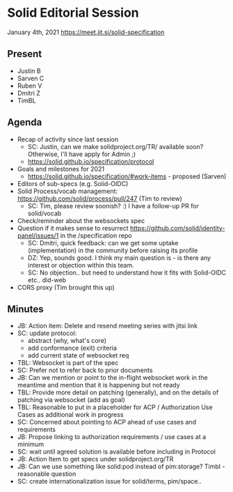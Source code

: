 # Solid Editorial Session
January 4th, 2021
https://meet.jit.si/solid-specification

## Present

- Justin B
- Sarven C
- Ruben V
- Dmitri Z
- TimBL

## Agenda

- Recap of activity since last session
    - SC: Justin, can we make solidproject.org/TR/ available soon? Otherwise, I'll have apply for Admin ;)
    - https://solid.github.io/specification/protocol
- Goals and milestones for 2021
    - https://solid.github.io/specification/#work-items - proposed (Sarven)
- Editors of sub-specs (e.g. Solid-OIDC)
- Solid Process/vocab management: https://github.com/solid/process/pull/247 (Tim to review)
    - SC: Tim, please review soonish? :) I have a follow-up PR for solid/vocab
- Check/reminder about the websockets spec
- Question if it makes sense to resurrect https://github.com/solid/identity-panel/issues/1 in the /specification repo 
    - SC: Dmitri, quick feedback: can we get some uptake (implementation) in the community before raising its profile
    - DZ: Yep, sounds good. I think my main question is - is there any interest or objection within this team.
    - SC: No objection.. but need to understand how it fits with Solid-OIDC etc.. did-web
- CORS proxy (Tim brought this up)

## Minutes

- JB: Action item: Delete and resend meeting series with jitsi link
- SC: update protocol:
    - abstract (why, what's core)
    - add conformance (exit) criteria
    - add current state of websocket req
- TBL: Websocket is part of the spec
- SC: Prefer not to refer back to prior documents
- JB: Can we mention or point to the in-flight websocket work in the meantime and mention that it is happening but not ready
- TBL: Provide more detail on patching (generally), and on the details of patching via websocket (add as goal)
- TBL: Reasonable to put in a placeholder for ACP / Authorization Use Cases as additional work in progress
- SC: Concerned about pointing to ACP ahead of use cases and requirements
- JB: Propose linking to authorization requirements / use cases at a minimum
- SC: wait until agreed solution is available before including in Protocol
- JB: Action Item to get specs under solidproject.org/TR
- JB: Can we use something like solid:pod instead of pim:storage? Timbl - reasonable question
- SC: create internationalization issue for solid/terms, pim/space..
